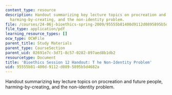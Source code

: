 ```yaml
---
content_type: resource
description: Handout summarizing key lecture topics on procreation and future people,
  harming-by-creating, and the non-identity problem.
file: /courses/24-06j-bioethics-spring-2009/95555b81400d9112d0895895b5d4682a_MIT24_06Js09_handout12.pdf
file_type: application/pdf
learning_resource_types: []
ocw_type: OCWFile
parent_title: Study Materials
parent_type: CourseSection
parent_uid: 02691e7c-3d71-8c57-0282-897aed8b1db2
resourcetype: Document
title: 'Bioethics Session 12 Handout: T he Non-Identity Problem'
uid: 95555b81-400d-9112-d089-5895b5d4682a
---
```

Handout summarizing key lecture topics on procreation and future people, harming-by-creating, and the non-identity problem.


